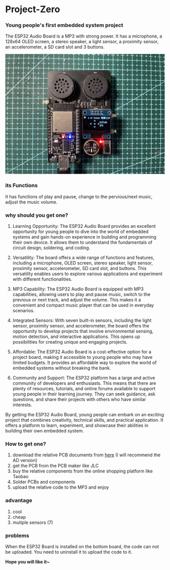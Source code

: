 # Project-Zero

### Young people's first embedded system project

The ESP32 Audio Board is a MP3 with strong power. It has a microphone, a 128x64 OLED screen, a stereo speaker, a light sensor, a proximity sensor, an accelerometer, a SD card slot and 3 buttons. 

![ESP32 Audio Board](images/ESP32_Audio_Board.JPG "图片title")

### its Functions

It has functions of play and pause, change to the pervious/next music, adjust the music volume. 

### why should you get one?

1. Learning Opportunity: The ESP32 Audio Board provides an excellent opportunity for young people to dive into the world of embedded systems and gain hands-on experience in building and programming their own device. It allows them to understand the fundamentals of circuit design, soldering, and coding.

2. Versatility: The board offers a wide range of functions and features, including a microphone, OLED screen, stereo speaker, light sensor, proximity sensor, accelerometer, SD card slot, and buttons. This versatility enables users to explore various applications and experiment with different functionalities.

3. MP3 Capability: The ESP32 Audio Board is equipped with MP3 capabilities, allowing users to play and pause music, switch to the previous or next track, and adjust the volume. This makes it a convenient and compact music player that can be used in everyday scenarios.

4. Integrated Sensors: With seven built-in sensors, including the light sensor, proximity sensor, and accelerometer, the board offers the opportunity to develop projects that involve environmental sensing, motion detection, and interactive applications. This opens up possibilities for creating unique and engaging projects.

5. Affordable: The ESP32 Audio Board is a cost-effective option for a project board, making it accessible to young people who may have limited budgets. It provides an affordable way to explore the world of embedded systems without breaking the bank.

6. Community and Support: The ESP32 platform has a large and active community of developers and enthusiasts. This means that there are plenty of resources, tutorials, and online forums available to support young people in their learning journey. They can seek guidance, ask questions, and share their projects with others who have similar interests.

By getting the ESP32 Audio Board, young people can embark on an exciting project that combines creativity, technical skills, and practical application. It offers a platform to learn, experiment, and showcase their abilities in building their own embedded system.

### How to get one?

1. download the relative PCB documents from [here](https://github.com/wjc74751/Project-Zero/tree/main/PCB) (I will recommend the AD version)
2. get the PCB from the PCB maker like JLC
3. buy the relative components from the online shopping platform like Taobao
4. Solder PCBs and components
5. upload the relative code to the MP3 and enjoy

### advantage

1. cool
2. cheap
3. mutiple sensors (7)

### problems

When the ESP32 Board is installed on the bottom board, the code can not be uploaded. You need to uninstall it to upload the code to it.

**Hope you will like it~**
